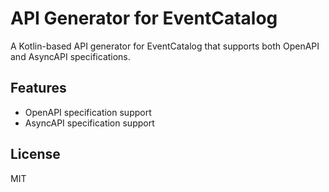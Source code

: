 # API Generator for EventCatalog

A Kotlin-based API generator for EventCatalog that supports both OpenAPI and AsyncAPI specifications.

## Features

- OpenAPI specification support
- AsyncAPI specification support

## License

MIT
